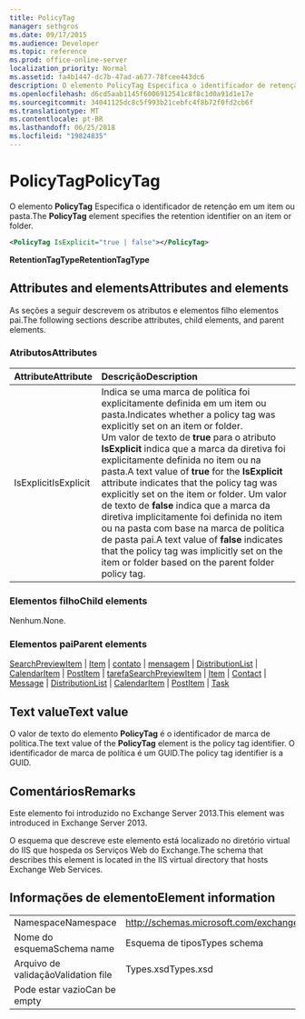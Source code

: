 ```yaml
---
title: PolicyTag
manager: sethgros
ms.date: 09/17/2015
ms.audience: Developer
ms.topic: reference
ms.prod: office-online-server
localization_priority: Normal
ms.assetid: fa4b1447-dc7b-47ad-a677-78fcee443dc6
description: O elemento PolicyTag Especifica o identificador de retenção em um item ou pasta.
ms.openlocfilehash: d6cd5aab1145f6006912541c8f8c1d0a91d1e17e
ms.sourcegitcommit: 34041125dc8c5f993b21cebfc4f8b72f0fd2cb6f
ms.translationtype: MT
ms.contentlocale: pt-BR
ms.lasthandoff: 06/25/2018
ms.locfileid: "19824835"
---
```

# <a name="policytag"></a><span data-ttu-id="f1aa2-103">PolicyTag</span><span class="sxs-lookup"><span data-stu-id="f1aa2-103">PolicyTag</span></span>

<span data-ttu-id="f1aa2-104">O elemento **PolicyTag** Especifica o identificador de retenção em um item ou pasta.</span><span class="sxs-lookup"><span data-stu-id="f1aa2-104">The **PolicyTag** element specifies the retention identifier on an item or folder.</span></span> 
  
```xml
<PolicyTag IsExplicit="true | false"></PolicyTag>
```

 <span data-ttu-id="f1aa2-105">**RetentionTagType**</span><span class="sxs-lookup"><span data-stu-id="f1aa2-105">**RetentionTagType**</span></span>
## <a name="attributes-and-elements"></a><span data-ttu-id="f1aa2-106">Attributes and elements</span><span class="sxs-lookup"><span data-stu-id="f1aa2-106">Attributes and elements</span></span>

<span data-ttu-id="f1aa2-107">As seções a seguir descrevem os atributos e elementos filho elementos pai.</span><span class="sxs-lookup"><span data-stu-id="f1aa2-107">The following sections describe attributes, child elements, and parent elements.</span></span>
  
### <a name="attributes"></a><span data-ttu-id="f1aa2-108">Atributos</span><span class="sxs-lookup"><span data-stu-id="f1aa2-108">Attributes</span></span>

|<span data-ttu-id="f1aa2-109">**Attribute**</span><span class="sxs-lookup"><span data-stu-id="f1aa2-109">**Attribute**</span></span>|<span data-ttu-id="f1aa2-110">**Descrição**</span><span class="sxs-lookup"><span data-stu-id="f1aa2-110">**Description**</span></span>|
|:-----|:-----|
|<span data-ttu-id="f1aa2-111">IsExplicit</span><span class="sxs-lookup"><span data-stu-id="f1aa2-111">IsExplicit</span></span>  <br/> |<span data-ttu-id="f1aa2-112">Indica se uma marca de política foi explicitamente definida em um item ou pasta.</span><span class="sxs-lookup"><span data-stu-id="f1aa2-112">Indicates whether a policy tag was explicitly set on an item or folder.</span></span>  <br/> <span data-ttu-id="f1aa2-113">Um valor de texto de **true** para o atributo **IsExplicit** indica que a marca da diretiva foi explicitamente definida no item ou na pasta.</span><span class="sxs-lookup"><span data-stu-id="f1aa2-113">A text value of **true** for the **IsExplicit** attribute indicates that the policy tag was explicitly set on the item or folder.</span></span> <span data-ttu-id="f1aa2-114">Um valor de texto de **false** indica que a marca da diretiva implicitamente foi definida no item ou na pasta com base na marca de política de pasta pai.</span><span class="sxs-lookup"><span data-stu-id="f1aa2-114">A text value of **false** indicates that the policy tag was implicitly set on the item or folder based on the parent folder policy tag.</span></span>  <br/> |
   
### <a name="child-elements"></a><span data-ttu-id="f1aa2-115">Elementos filho</span><span class="sxs-lookup"><span data-stu-id="f1aa2-115">Child elements</span></span>

<span data-ttu-id="f1aa2-116">Nenhum.</span><span class="sxs-lookup"><span data-stu-id="f1aa2-116">None.</span></span>
  
### <a name="parent-elements"></a><span data-ttu-id="f1aa2-117">Elementos pai</span><span class="sxs-lookup"><span data-stu-id="f1aa2-117">Parent elements</span></span>

<span data-ttu-id="f1aa2-118">[SearchPreviewItem](searchpreviewitem.md) | [Item](item.md) | [contato](contact.md) | [mensagem](message-ex15websvcsotherref.md) | [DistributionList](distributionlist.md) | [CalendarItem](calendaritem.md) | [PostItem](postitem.md) | [tarefa](task.md)</span><span class="sxs-lookup"><span data-stu-id="f1aa2-118">[SearchPreviewItem](searchpreviewitem.md) | [Item](item.md) | [Contact](contact.md) | [Message](message-ex15websvcsotherref.md) | [DistributionList](distributionlist.md) | [CalendarItem](calendaritem.md) | [PostItem](postitem.md) | [Task](task.md)</span></span>
  
## <a name="text-value"></a><span data-ttu-id="f1aa2-119">Text value</span><span class="sxs-lookup"><span data-stu-id="f1aa2-119">Text value</span></span>

<span data-ttu-id="f1aa2-120">O valor de texto do elemento **PolicyTag** é o identificador de marca de política.</span><span class="sxs-lookup"><span data-stu-id="f1aa2-120">The text value of the **PolicyTag** element is the policy tag identifier.</span></span> <span data-ttu-id="f1aa2-121">O identificador de marca de política é um GUID.</span><span class="sxs-lookup"><span data-stu-id="f1aa2-121">The policy tag identifier is a GUID.</span></span> 
  
## <a name="remarks"></a><span data-ttu-id="f1aa2-122">Comentários</span><span class="sxs-lookup"><span data-stu-id="f1aa2-122">Remarks</span></span>

<span data-ttu-id="f1aa2-123">Este elemento foi introduzido no Exchange Server 2013.</span><span class="sxs-lookup"><span data-stu-id="f1aa2-123">This element was introduced in Exchange Server 2013.</span></span>
  
<span data-ttu-id="f1aa2-124">O esquema que descreve este elemento está localizado no diretório virtual do IIS que hospeda os Serviços Web do Exchange.</span><span class="sxs-lookup"><span data-stu-id="f1aa2-124">The schema that describes this element is located in the IIS virtual directory that hosts Exchange Web Services.</span></span>
  
## <a name="element-information"></a><span data-ttu-id="f1aa2-125">Informações de elemento</span><span class="sxs-lookup"><span data-stu-id="f1aa2-125">Element information</span></span>

|||
|:-----|:-----|
|<span data-ttu-id="f1aa2-126">Namespace</span><span class="sxs-lookup"><span data-stu-id="f1aa2-126">Namespace</span></span>  <br/> |http://schemas.microsoft.com/exchange/services/2006/types  <br/> |
|<span data-ttu-id="f1aa2-127">Nome do esquema</span><span class="sxs-lookup"><span data-stu-id="f1aa2-127">Schema name</span></span>  <br/> |<span data-ttu-id="f1aa2-128">Esquema de tipos</span><span class="sxs-lookup"><span data-stu-id="f1aa2-128">Types schema</span></span>  <br/> |
|<span data-ttu-id="f1aa2-129">Arquivo de validação</span><span class="sxs-lookup"><span data-stu-id="f1aa2-129">Validation file</span></span>  <br/> |<span data-ttu-id="f1aa2-130">Types.xsd</span><span class="sxs-lookup"><span data-stu-id="f1aa2-130">Types.xsd</span></span>  <br/> |
|<span data-ttu-id="f1aa2-131">Pode estar vazio</span><span class="sxs-lookup"><span data-stu-id="f1aa2-131">Can be empty</span></span>  <br/> ||
   

